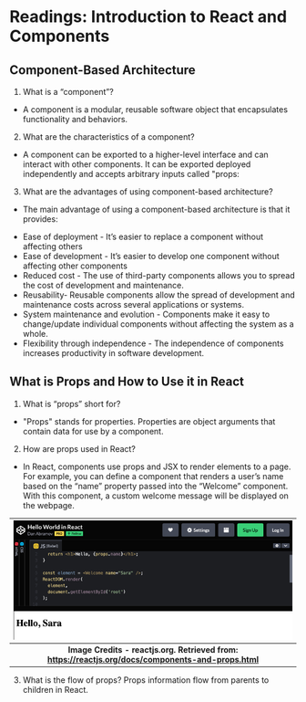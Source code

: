 # Readings: Introduction to React and Components

## Component-Based Architecture

1. What is a “component”?
- A component is a modular, reusable software object that encapsulates functionality and behaviors.
2. What are the characteristics of a component?
- A component can be exported to a higher-level interface and can interact with other components. It can be exported deployed independently and accepts arbitrary inputs called "props:
3. What are the advantages of using component-based architecture?
- The main advantage of using a component-based architecture is that  it provides:
* Ease of deployment - It’s easier to replace a component without affecting others
* Ease of development - It’s easier to develop one component without affecting other components
* Reduced cost - The use of third-party components allows you to spread the cost of development and maintenance.
* Reusability- Reusable components allow the spread of development and maintenance costs across several applications or systems.
* System maintenance and evolution - Components make it easy to change/update individual components without affecting the system as a whole.
* Flexibility through independence - The independence of components increases productivity in software development.

## What is Props and How to Use it in React

1. What is “props” short for?
- "Props" stands for properties. Properties are object arguments that contain data for use by a component.
2. How are props used in React?
- In React, components use props and JSX to render elements to a page. For example, you can define a component that renders a user’s name based on the “name” property passed into the “Welcome” component. With this component, a custom welcome message will be displayed on the webpage.

| ![React Components](./imgs/Hello%20World%20in%20React%202022-04-09%2022-37-24.png) |
|:--:|
| <b>Image Credits - reactjs.org. Retrieved from: https://reactjs.org/docs/components-and-props.html</b>|

3. What is the flow of props?
Props information flow from parents to children in React.
